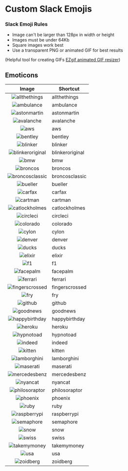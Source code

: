 # Custom Slack Emojis

### Slack Emoji Rules

* Image can't be larger than 128px in width or height
* Images must be under 64Kb
* Square images work best
* Use a transparent PNG or animated GIF for best results

(Helpful tool for creating GIFs [EZgif animated GIF resizer](http://ezgif.com/resize))

## Emoticons

| Image                                             | Shortcut        |
| :-----------------------------------------------: | --------------- |
| ![allthethings](emojis/allthethings.png)          | allthethings    |
| ![ambulance](emojis/ambulance.gif)                | ambulance       |
| ![astonmartin](emojis/astonmartin.png)            | astonmartin     |
| ![avalanche](emojis/avalanche.png)                | avalanche       |
| ![aws](emojis/aws.png)                            | aws             |
| ![bentley](emojis/bentley.png)                    | bentley         |
| ![blinker](emojis/blinker.png)                    | blinker         |
| ![blinkeroriginal](emojis/blinkeroriginal.png)    | blinkeroriginal |
| ![bmw](emojis/bmw.png)                            | bmw             |
| ![broncos](emojis/broncos.png)                    | broncos         |
| ![broncosclassic](emojis/broncosclassic.png)      | broncosclassic  |
| ![bueller](emojis/bueller.png)                    | bueller         |
| ![carfax](emojis/carfax.png)                      | carfax          |
| ![cartman](emojis/cartman.gif)                    | cartman         |
| ![catlockholmes](emojis/catlockholmes.png)        | catlockholmes   |
| ![circleci](emojis/circleci.png)                  | circleci        |
| ![colorado](emojis/colorado.png)                  | colorado        |
| ![cylon](emojis/cylon.gif)                        | cylon           |
| ![denver](emojis/denver.png)                      | denver          |
| ![ducks](emojis/ducks.png)                        | ducks           |
| ![elixir](emojis/elixir.png)                      | elixir          |
| ![f1](emojis/f1.png)                              | f1              |
| ![facepalm](emojis/facepalm.png)                  | facepalm        |
| ![ferrari](emojis/ferrari.png)                    | ferrari         |
| ![fingerscrossed](emojis/fingerscrossed.png)      | fingerscrossed  |
| ![fry](emojis/fry.png)                            | fry             |
| ![github](emojis/github.png)                      | github          |
| ![goodnews](emojis/goodnews.png)                  | goodnews        |
| ![happybirthday](emojis/happybirthday.gif)        | happybirthday   |
| ![heroku](emojis/heroku.png)                      | heroku          |
| ![hypnotoad](emojis/hypnotoad.gif)                | hypnotoad       |
| ![indeed](emojis/indeed.png)                      | indeed          |
| ![kitten](emojis/kitten.png)                      | kitten          |
| ![lamborghini](emojis/lamborghini.png)            | lamborghini     |
| ![maserati](emojis/maserati.png)                  | maserati        |
| ![mercedesbenz](emojis/mercedesbenz.png)          | mercedesbenz    |
| ![nyancat](emojis/nyancat.gif)                    | nyancat         |
| ![philosoraptor](emojis/philosoraptor.png)        | philosoraptor   |
| ![phoenix](emojis/phoenix.png)                    | phoenix         |
| ![ruby](emojis/ruby.png)                          | ruby            |
| ![raspberrypi](emojis/raspberrypi.png)            | raspberrypi     |
| ![semaphore](emojis/semaphore.png)                | semaphore       |
| ![snow](emojis/snow.gif)                          | snow            |
| ![swiss](emojis/swiss.png)                        | swiss           |
| ![takemymoney](emojis/takemymoney.png)            | takemymoney     |
| ![usa](emojis/usa.png)                            | usa             |
| ![zoidberg](emojis/zoidberg.png)                  | zoidberg        |
